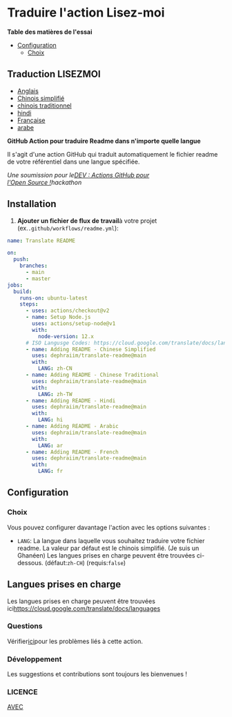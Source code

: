 # Traduire l'action Lisez-moi

**Table des matières de l'essai**

-   [Configuration](#Configuration)
    -   [Choix](#Options)

## Traduction LISEZMOI

-   [Anglais](README.md)
-   [Chinois simplifié](README.zh-CN.md)
-   [chinois traditionnel](README.zh-TW.md)
-   [hindi](README.hi.md)
-   [Française](README.fr.md)
-   [arabe](README.ar.md)

**GitHub Action pour traduire Readme dans n'importe quelle langue**

Il s'agit d'une action GitHub qui traduit automatiquement le fichier readme de votre référentiel dans une langue spécifiée.

_Une soumission pour le[DEV : Actions GitHub pour l'Open Source !](https://dev.to/devteam/announcing-the-github-actions-hackathon-on-dev-3ljn)hackathon_

## Installation

1.  **Ajouter un fichier de flux de travail**à votre projet (ex.`.github/workflows/readme.yml`):

```yaml
name: Translate README

on:
  push:
    branches:
      - main
      - master
jobs:
  build:
    runs-on: ubuntu-latest
    steps:
      - uses: actions/checkout@v2
      - name: Setup Node.js
        uses: actions/setup-node@v1
        with:
          node-version: 12.x
      # ISO Langusge Codes: https://cloud.google.com/translate/docs/languages  
      - name: Adding README - Chinese Simplified
        uses: dephraiim/translate-readme@main
        with:
          LANG: zh-CN
      - name: Adding README - Chinese Traditional
        uses: dephraiim/translate-readme@main
        with:
          LANG: zh-TW
      - name: Adding README - Hindi
        uses: dephraiim/translate-readme@main
        with:
          LANG: hi
      - name: Adding README - Arabic
        uses: dephraiim/translate-readme@main
        with:
          LANG: ar
      - name: Adding README - French
        uses: dephraiim/translate-readme@main
        with:
          LANG: fr
```

## Configuration

### Choix

Vous pouvez configurer davantage l'action avec les options suivantes :

-   `LANG`: La langue dans laquelle vous souhaitez traduire votre fichier readme. La valeur par défaut est le chinois simplifié. (Je suis un Ghanéen) Les langues prises en charge peuvent être trouvées ci-dessous.
    (défaut:`zh-CH`) (requis:`false`)

## Langues prises en charge

Les langues prises en charge peuvent être trouvées ici<https://cloud.google.com/translate/docs/languages>

### Questions

Vérifier[ici](https://github.com/dephraiim/translate-readme/issues/1)pour les problèmes liés à cette action.

### Développement

Les suggestions et contributions sont toujours les bienvenues !

### LICENCE

[AVEC](./LICENSE)
